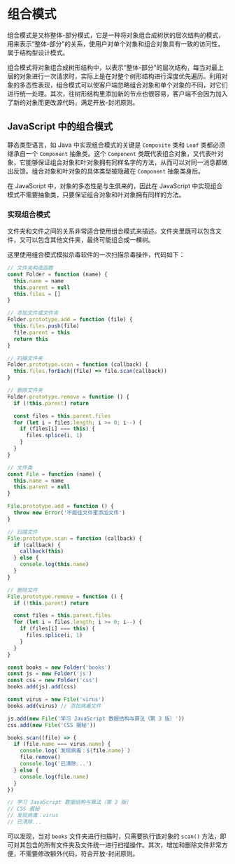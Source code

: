 # 组合模式

组合模式是又称整体-部分模式，它是一种将对象组合成树状的层次结构的模式，用来表示“整体-部分”的关系，使用户对单个对象和组合对象具有一致的访问性，属于结构型设计模式。

组合模式将对象组合成树形结构中，以表示“整体-部分”的层次结构，每当对最上层的对象进行一次请求时，实际上是在对整个树形结构进行深度优先遍历。利用对象的多态性表现，组合模式可以使客户端忽略组合对象和单个对象的不同，对它们进行统一处理。其次，往树形结构里添加新的节点也很容易，客户端不会因为加入了新的对象而更改源代码，满足开放-封闭原则。

## JavaScript 中的组合模式

静态类型语言，如 Java 中实现组合模式的关键是 `Composite` 类和 `Leaf` 类都必须继承自一个 `Component` 抽象类。这个 `Component` 类既代表组合对象，又代表叶对象，它能够保证组合对象和叶对象拥有同样名字的方法，从而可以对同一消息都做出反馈。组合对象和叶对象的具体类型被隐藏在 `Component` 抽象类身后。

在 JavaScript 中，对象的多态性是与生俱来的，因此在 JavaScript 中实现组合模式不需要抽象类，只要保证组合对象和叶对象拥有同样的方法。

### 实现组合模式

文件夹和文件之间的关系非常适合使用组合模式来描述。文件夹里既可以包含文件，又可以包含其他文件夹，最终可能组合成一棵树。

这里使用组合模式模拟杀毒软件的一次扫描杀毒操作，代码如下：

``` js
// 文件夹构造函数
const Folder = function (name) {
  this.name = name
  this.parent = null
  this.files = []
}

// 添加文件或文件夹
Folder.prototype.add = function (file) {
  this.files.push(file)
  file.parent = this
  return this
}

// 扫描文件夹
Folder.prototype.scan = function (callback) {
  this.files.forEach((file) => file.scan(callback))
}

// 删除文件夹
Folder.prototype.remove = function () {
  if (!this.parent) return

  const files = this.parent.files
  for (let i = files.length; i >= 0; i--) {
    if (files[i] === this) {
      files.splice(i, 1)
    }
  }
}

// 文件类
const File = function (name) {
  this.name = name
  this.parent = null
}

File.prototype.add = function () {
  throw new Error('不能往文件里添加文件')
}

// 扫描文件
File.prototype.scan = function (callback) {
  if (callback) {
    callback(this)
  } else {
    console.log(this.name)
  }
}

// 删除文件
File.prototype.remove = function () {
  if (!this.parent) return

  const files = this.parent.files
  for (let i = files.length; i >= 0; i--) {
    if (files[i] === this) {
      files.splice(i, 1)
    }
  }
}

const books = new Folder('books')
const js = new Folder('js')
const css = new Folder('css')
books.add(js).add(css)

const virus = new File('virus')
books.add(virus) // 添加病毒文件

js.add(new File('学习 JavaScript 数据结构与算法（第 3 版）'))
css.add(new File('CSS 揭秘'))

books.scan((file) => {
  if (file.name === virus.name) {
    console.log(`发现病毒：${file.name}`)
    file.remove()
    console.log('已清除...')
  } else {
    console.log(file.name)
  }
})

// 学习 JavaScript 数据结构与算法（第 3 版）
// CSS 揭秘
// 发现病毒：virus
// 已清除...
```

可以发现，当对 `books` 文件夹进行扫描时，只需要执行该对象的 `scan()` 方法，即可对其包含的所有文件夹及文件统一进行扫描操作。其次，增加和删除文件非常方便，不需要修改额外代码，符合开放-封闭原则。
